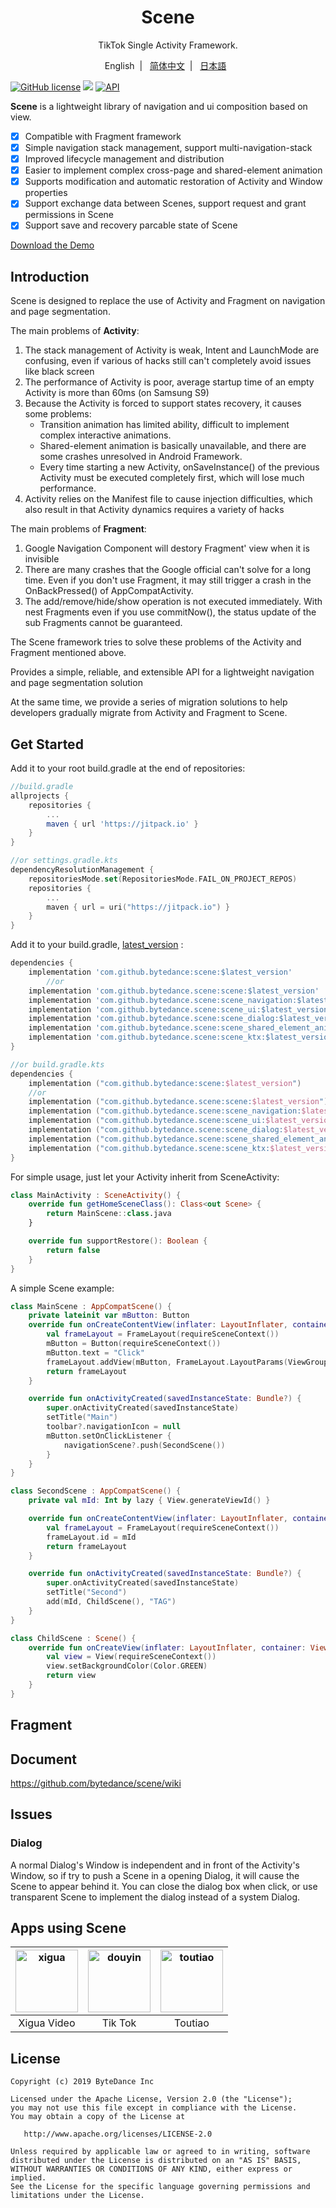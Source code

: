 <div align="center">
    <h1>Scene</h1>
    <p>TikTok Single Activity Framework.</p>
    <p>English&nbsp;&nbsp;|&nbsp;&nbsp;
    <a target="_blank" href="https://github.com/bytedance/scene/blob/master/README_cn.md">简体中文</a>&nbsp;&nbsp;|&nbsp;&nbsp;
    <a target="_blank" href="https://github.com/bytedance/scene/blob/main/README_ja.md">日本語</a>&nbsp;&nbsp;
    <br/>
</div>


[![GitHub license](https://img.shields.io/github/license/bytedance/scene)](https://github.com/bytedance/scene/blob/master/LICENSE) 
[![](https://jitpack.io/v/bytedance/scene.svg)](https://jitpack.io/#bytedance/scene)
[![API](https://img.shields.io/badge/api-21%2B-green)](https://developer.android.com/about/dashboards)

**Scene** is a lightweight library of navigation and ui composition based on view.

- [x] Compatible with Fragment framework
- [x] Simple navigation stack management, support multi-navigation-stack
- [x] Improved lifecycle management and distribution
- [x] Easier to implement complex cross-page and shared-element animation
- [x] Supports modification and automatic restoration of Activity and Window properties
- [x] Support exchange data between Scenes, support request and grant permissions in Scene
- [x] Support save and recovery parcable state of Scene

[Download the Demo](https://github.com/bytedance/scene/releases/download/v1.0.2/demo-debug.apk)

## Introduction

Scene is designed to replace the use of Activity and Fragment on navigation and page segmentation.

The main problems of **Activity**:
1. The stack management of Activity is weak, Intent and LaunchMode are confusing, even if various of hacks still can't completely avoid issues like black screen 
2. The performance of Activity is poor, average startup time of an empty Activity is more than 60ms (on Samsung S9)
3. Because the Activity is forced to support states recovery, it causes some problems:
    - Transition animation has limited ability, difficult to implement complex interactive animations.
    - Shared-element animation is basically unavailable, and there are some crashes unresolved in Android Framework.
    - Every time starting a new Activity, onSaveInstance() of the previous Activity must be executed completely first, which will lose much performance.
4. Activity relies on the Manifest file to cause injection difficulties, which also result in that Activity dynamics requires a variety of hacks

The main problems of **Fragment**:
1. Google Navigation Component will destory Fragment' view when it is invisible
2. There are many crashes that the Google official can't solve for a long time. Even if you don't use Fragment, it may still trigger a crash in the OnBackPressed() of AppCompatActivity.
3. The add/remove/hide/show operation is not executed immediately. With nest Fragments even if you use commitNow(), the status update of the sub Fragments cannot be guaranteed.

The Scene framework tries to solve these problems of the Activity and Fragment mentioned above.

Provides a simple, reliable, and extensible API for a lightweight navigation and page segmentation solution

At the same time, we provide a series of migration solutions to help developers gradually migrate from Activity and Fragment to Scene.

## Get Started

Add it to your root build.gradle at the end of repositories:
```gradle
//build.gradle
allprojects {
	repositories {
		...
		maven { url 'https://jitpack.io' }
	}
}
```

```kotlin
//or settings.gradle.kts
dependencyResolutionManagement {
    repositoriesMode.set(RepositoriesMode.FAIL_ON_PROJECT_REPOS)
    repositories {
        ...
        maven { url = uri("https://jitpack.io") }
    }
}
```

Add it to your build.gradle, [latest_version](https://github.com/bytedance/scene/releases) :
```gradle
dependencies {
	implementation 'com.github.bytedance:scene:$latest_version'
        //or
	implementation 'com.github.bytedance.scene:scene:$latest_version'
	implementation 'com.github.bytedance.scene:scene_navigation:$latest_version'
	implementation 'com.github.bytedance.scene:scene_ui:$latest_version'
	implementation 'com.github.bytedance.scene:scene_dialog:$latest_version'
	implementation 'com.github.bytedance.scene:scene_shared_element_animation:$latest_version'
	implementation 'com.github.bytedance.scene:scene_ktx:$latest_version'
}
```

```kotlin
//or build.gradle.kts
dependencies {
    implementation ("com.github.bytedance:scene:$latest_version")
    //or
    implementation ("com.github.bytedance.scene:scene:$latest_version")
    implementation ("com.github.bytedance.scene:scene_navigation:$latest_version")
    implementation ("com.github.bytedance.scene:scene_ui:$latest_version")
    implementation ("com.github.bytedance.scene:scene_dialog:$latest_version")
    implementation ("com.github.bytedance.scene:scene_shared_element_animation:$latest_version")
    implementation ("com.github.bytedance.scene:scene_ktx:$latest_version")
}
```

For simple usage, just let your Activity inherit from SceneActivity:

```kotlin
class MainActivity : SceneActivity() {
    override fun getHomeSceneClass(): Class<out Scene> {
        return MainScene::class.java
    }

    override fun supportRestore(): Boolean {
        return false
    }
}
```

A simple Scene example:

```kotlin
class MainScene : AppCompatScene() {
    private lateinit var mButton: Button
    override fun onCreateContentView(inflater: LayoutInflater, container: ViewGroup, savedInstanceState: Bundle?): View? {
        val frameLayout = FrameLayout(requireSceneContext())
        mButton = Button(requireSceneContext())
        mButton.text = "Click"
        frameLayout.addView(mButton, FrameLayout.LayoutParams(ViewGroup.LayoutParams.WRAP_CONTENT, ViewGroup.LayoutParams.WRAP_CONTENT))
        return frameLayout
    }

    override fun onActivityCreated(savedInstanceState: Bundle?) {
        super.onActivityCreated(savedInstanceState)
        setTitle("Main")
        toolbar?.navigationIcon = null
        mButton.setOnClickListener {
            navigationScene?.push(SecondScene())
        }
    }
}

class SecondScene : AppCompatScene() {
    private val mId: Int by lazy { View.generateViewId() }

    override fun onCreateContentView(inflater: LayoutInflater, container: ViewGroup, savedInstanceState: Bundle?): View? {
        val frameLayout = FrameLayout(requireSceneContext())
        frameLayout.id = mId
        return frameLayout
    }

    override fun onActivityCreated(savedInstanceState: Bundle?) {
        super.onActivityCreated(savedInstanceState)
        setTitle("Second")
        add(mId, ChildScene(), "TAG")
    }
}

class ChildScene : Scene() {
    override fun onCreateView(inflater: LayoutInflater, container: ViewGroup, savedInstanceState: Bundle?): View {
        val view = View(requireSceneContext())
        view.setBackgroundColor(Color.GREEN)
        return view
    }
}
```

## Fragment


## Document

https://github.com/bytedance/scene/wiki

## Issues

### Dialog

A normal Dialog's Window is independent and in front of the Activity's Window,
so if try to push a Scene in a opening Dialog, it will cause the Scene to appear behind it. 
You can close the dialog box when click, or use transparent Scene to implement the dialog instead of a system Dialog.


## Apps using Scene

| <img src="misc/xigua.png" alt="xigua" width="100"/> | <img src="misc/douyin.png" alt="douyin" width="100"/> | <img src="misc/toutiao.png" alt="toutiao" width="100"/> |
|:-----------:|:-------:|:-------:|
| Xigua Video | Tik Tok |  Toutiao |


## License
~~~
Copyright (c) 2019 ByteDance Inc

Licensed under the Apache License, Version 2.0 (the "License");
you may not use this file except in compliance with the License.
You may obtain a copy of the License at

   http://www.apache.org/licenses/LICENSE-2.0

Unless required by applicable law or agreed to in writing, software
distributed under the License is distributed on an "AS IS" BASIS,
WITHOUT WARRANTIES OR CONDITIONS OF ANY KIND, either express or implied.
See the License for the specific language governing permissions and
limitations under the License.
~~~
